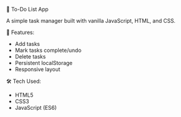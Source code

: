 📌 To-Do List App

A simple task manager built with vanilla JavaScript, HTML, and CSS.

🧠 Features:
- Add tasks
- Mark tasks complete/undo
- Delete tasks
- Persistent localStorage
- Responsive layout

🛠️ Tech Used:
- HTML5
- CSS3
- JavaScript (ES6)
